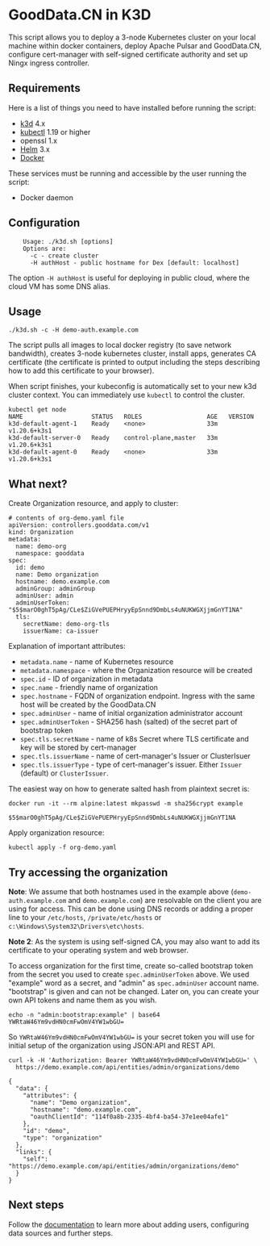 # GoodData.CN in K3D
This script allows you to deploy a 3-node Kubernetes cluster on your local
machine within docker containers, deploy Apache Pulsar and GoodData.CN,
configure cert-manager with self-signed certificate authority and set up
Ningx ingress controller.

## Requirements
Here is a list of things you need to have installed before running the script:
* [k3d](https://github.com/rancher/k3d/releases/tag/v4.4.8) 4.x
* [kubectl](https://kubernetes.io/docs/tasks/tools/) 1.19 or higher
* openssl 1.x
* [Helm](https://helm.sh/docs/intro/install/) 3.x
* [Docker](https://www.docker.com/)

These services must be running and accessible by the user running the script:
* Docker daemon

## Configuration
```
    Usage: ./k3d.sh [options]
    Options are:
      -c - create cluster
      -H authHost - public hostname for Dex [default: localhost]
```

The option `-H authHost` is useful for deploying in public cloud, where the
cloud VM has some DNS alias.

## Usage
```
./k3d.sh -c -H demo-auth.example.com
```
The script pulls all images to local docker registry (to save network
bandwidth), creates 3-node kubernetes cluster, install apps, generates
CA certificate (the certificate is printed to output including the steps
describing how to add this certificate to your browser).

When script finishes, your kubeconfig is automatically set to your new
k3d cluster context. You can immediately use `kubectl` to control the cluster.

```
kubectl get node
NAME                   STATUS   ROLES                  AGE   VERSION
k3d-default-agent-1    Ready    <none>                 33m   v1.20.6+k3s1
k3d-default-server-0   Ready    control-plane,master   33m   v1.20.6+k3s1
k3d-default-agent-0    Ready    <none>                 33m   v1.20.6+k3s1
```

## What next?
Create Organization resource, and apply to cluster:

```
# contents of org-demo.yaml file
apiVersion: controllers.gooddata.com/v1
kind: Organization
metadata:
  name: demo-org
  namespace: gooddata
spec:
  id: demo
  name: Demo organization
  hostname: demo.example.com
  adminGroup: adminGroup
  adminUser: admin
  adminUserToken: "$5$marO0ghT5pAg/CLe$ZiGVePUEPHryyEpSnnd9DmbLs4uNUKWGXjjmGnYT1NA"
  tls:
    secretName: demo-org-tls
    issuerName: ca-issuer
```

Explanation of important attributes:
* `metadata.name` - name of Kubernetes resource
* `metadata.namespace` - where the Organization resource  will be created
* `spec.id` - ID of organization in metadata
* `spec.name` - friendly name of organization
* `spec.hostname` - FQDN of organization endpoint. Ingress with the same host will be
  created by the GoodData.CN
* `spec.adminUser` - name of initial organization administrator account
* `spec.adminUserToken` - SHA256 hash (salted) of the secret part of bootstrap
  token
* `spec.tls.secretName` - name of k8s Secret where TLS certificate and key will
  be stored by cert-manager
* `spec.tls.issuerName` - name of cert-manager's Issuer or ClusterIsuer
* `spec.tls.issuerType` - type of cert-manager's issuer. Either `Issuer` (default)
  or `ClusterIssuer`.

The easiest way on how to generate salted hash from plaintext secret is:

```
docker run -it --rm alpine:latest mkpasswd -m sha256crypt example

$5$marO0ghT5pAg/CLe$ZiGVePUEPHryyEpSnnd9DmbLs4uNUKWGXjjmGnYT1NA
```

Apply organization resource:
```
kubectl apply -f org-demo.yaml
```

## Try accessing the organization
**Note**: We assume that both hostnames used in the example above
(`demo-auth.example.com` and `demo.example.com`) are resolvable on the client
you are using for access. This can be done using DNS records or adding a proper
line to your `/etc/hosts`, `/private/etc/hosts` or
`c:\Windows\System32\Drivers\etc\hosts`.

**Note 2**: As the system is using self-signed CA, you may also want to add its
certificate to your operating system and web browser.

To access organization for the first time, create so-called bootstrap token from
the secret you used to create `spec.adminUserToken` above. We used "example"
word as a secret, and "admin" as `spec.adminUser` account name. "bootstrap" is
given and can not be changed. Later on, you can create your own API tokens and
name them as you wish.

```
echo -n "admin:bootstrap:example" | base64
YWRtaW46Ym9vdHN0cmFwOmV4YW1wbGU=
```

So `YWRtaW46Ym9vdHN0cmFwOmV4YW1wbGU=` is your secret token you will use for
initial setup of the organization using JSON:API and REST API.

```
curl -k -H 'Authorization: Bearer YWRtaW46Ym9vdHN0cmFwOmV4YW1wbGU=' \
  https://demo.example.com/api/entities/admin/organizations/demo

{
  "data": {
    "attributes": {
      "name": "Demo organization",
      "hostname": "demo.example.com",
      "oauthClientId": "114f0a8b-2335-4bf4-ba54-37e1ee04afe1"
    },
    "id": "demo",
    "type": "organization"
  },
  "links": {
    "self": "https://demo.example.com/api/entities/admin/organizations/demo"
  }
}
```

## Next steps
Follow the [documentation](https://www.gooddata.com/developers/cloud-native/doc)
to learn more about adding users, configuring data sources and further steps.

